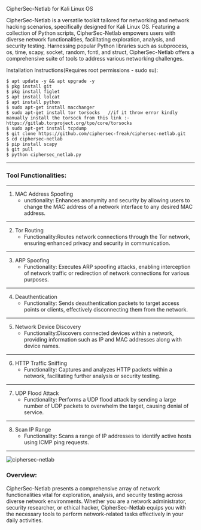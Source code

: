 CipherSec-Netlab for Kali Linux OS

CipherSec-Netlab is a versatile toolkit tailored for networking and network hacking scenarios, specifically designed for Kali Linux OS. Featuring a collection of Python scripts, CipherSec-Netlab empowers users with diverse network functionalities, facilitating exploration, analysis, and security testing. Harnessing popular Python libraries such as subprocess, os, time, scapy, socket, random, fcntl, and struct, CipherSec-Netlab offers a comprehensive suite of tools to address various networking challenges.

Installation Instructions(Requires root permissions - sudo su):

```
$ apt update -y && apt upgrade -y
$ pkg install git
$ pkg install figlet
$ apt install lolcat
$ apt install python
$ sudo apt-get install macchanger
$ sudo apt-get install tor torsocks   //if it throw error kindly manually install the torsock from this link :- https://gitlab.torproject.org/tpo/core/torsocks
$ sudo apt-get install tcpdump
$ git clone https://github.com/ciphersec-freak/ciphersec-netlab.git
$ cd ciphersec-netlab
$ pip install scapy
$ git pull
$ python ciphersec_netlab.py
```

---

### Tool Functionalities:

---

1. MAC Address Spoofing
   - unctionality: Enhances anonymity and security by allowing users to change the MAC address of a network interface to any desired MAC address.

---

2. Tor Routing
   - Functionality:Routes network connections through the Tor network, ensuring enhanced privacy and security in communication.

---

3. ARP Spoofing
   - Functionality: Executes ARP spoofing attacks, enabling interception of network traffic or redirection of network connections for various purposes.

---

4. Deauthentication
   - Functionality: Sends deauthentication packets to target access points or clients, effectively disconnecting them from the network.

---

5. Network Device Discovery
   - Functionality:Discovers connected devices within a network, providing information such as IP and MAC addresses along with device names.

---

6. HTTP Traffic Sniffing
   - Functionality: Captures and analyzes HTTP packets within a network, facilitating further analysis or security testing.

---

7. UDP Flood Attack
   - Functionality: Performs a UDP flood attack by sending a large number of UDP packets to overwhelm the target, causing denial of service.
 
---

8. Scan IP Range
   - Functionality: Scans a range of IP addresses to identify active hosts using ICMP ping requests.

---
![ciphersec-netlab](https://github.com/ciphersec-freak/ciphersec-netlab/assets/77842676/8720c380-56a0-456c-a395-179aca5f726e)


### Overview:

CipherSec-Netlab presents a comprehensive array of network functionalities vital for exploration, analysis, and security testing across diverse network environments. Whether you are a network administrator, security researcher, or ethical hacker, CipherSec-Netlab equips you with the necessary tools to perform network-related tasks effectively in your daily activities.
